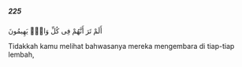 ##### 225

<span class="ayah">أَلَمْ تَرَ أَنَّهُمْ فِى كُلِّ وَادٍۢ يَهِيمُونَ</span>

<span class="ayah_translation">Tidakkah kamu melihat bahwasanya mereka mengembara di tiap-tiap lembah,</span>
